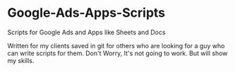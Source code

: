 # Google-Ads-Apps-Scripts
Scripts for Google Ads and Apps like Sheets and Docs

Written for my clients saved in git for others who are looking for a guy who can write scripts for them.
Don't Worry, It's not going to work. But will show my skills.
